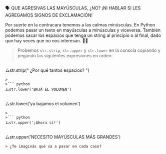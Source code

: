 :speaking_head: QUE AGRESIVAS LAS MAYÚSCULAS, ¿NO? ¡NI HABLAR SI LES AGREGAMOS SIGNOS DE EXCLAMACIÓN!

Por suerte en la contracara tenemos a las calmas minúsculas. En Python podemos pasar un texto en mayúsculas a minúsculas y viceversa. También podemos sacar los espacios que tenga un string al principio o al final, dado que hay veces que no nos interesan. :man_shrugging:

> Probemos `str.strip`, `str.upper` y `str.lower` en la consola copiando y pegando las siguientes expresiones en orden:
>
>``` python
ムstr.strip("    ¿Por qué tantos espacios?       ")
```
>
>``` python
ムstr.lower('BAJÁ EL VOLUMEN')
```
>
>``` python
ムstr.lower('ya bajamos el volumen')
```
>
>``` python
ムstr.upper('¡Ahora sí!')
```
>
>``` python
ムstr.upper('NECESITO MAYÚSCULAS MÁS GRANDES')
```
> ¿Te imaginás qué va a pasar en cada caso?